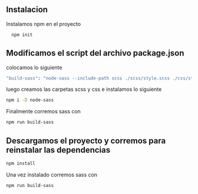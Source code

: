 ## Instalacion

Instalamos npm en el proyecto

```bash
  npm init

```
## Modificamos el script del archivo package.json

colocamos lo siguiente 

```bash
"build-sass": "node-sass --include-path scss ./scss/style.scss ./css/style.css -w"
```

luego creamos las carpetas scss y css e instalamos lo siguiente
```bash
npm i -D node-sass

```

Finalmente corremos sass con 
```bash
npm run build-sass

```

## Descargamos el proyecto y corremos para reinstalar las dependencias

```bash
npm install

```


Una vez instalado corremos sass con 
```bash
npm run build-sass

```

